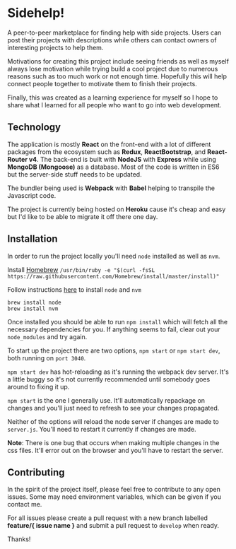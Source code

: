 
# Sidehelp!

A peer-to-peer marketplace for finding help with side projects. Users can post their projects with descriptions while others can contact owners of interesting projects to help them.

Motivations for creating this project include seeing friends as well as myself always lose motivation while trying build a cool project due to numerous reasons such as too much work or not enough time. Hopefully this will help connect people together to motivate them to finish their projects.

Finally, this was created as a learning experience for myself so I hope to share what I learned for all people who want to go into web development.

## Technology
The application is mostly **React** on the front-end with a lot of different packages from the ecosystem such as **Redux**, **ReactBootstrap**, and **React-Router v4**. The back-end is built with **NodeJS** with **Express** while using **MongoDB (Mongoose)** as a database.  Most of the code is written in ES6 but the server-side stuff needs to be updated.

The bundler being used is **Webpack** with **Babel** helping to transpile the Javascript code.

The project is currently being hosted on **Heroku** cause it's cheap and easy but I'd like to be able to migrate it off there one day.

## Installation
In order to run the project locally you'll need `node` installed as well as `nvm`.

Install [Homebrew](https://brew.sh/)
`/usr/bin/ruby -e "$(curl -fsSL https://raw.githubusercontent.com/Homebrew/install/master/install)"`

Follow instructions [here](http://blog.teamtreehouse.com/install-node-js-npm-mac) to install `node` and `nvm`
```
brew install node
brew install nvm
```

Once installed you should be able to run `npm install` which will fetch all the necessary dependencies for you. If anything seems to fail, clear out your `node_modules` and try again.

To start up the project there are two options, `npm start` or `npm start dev`, both running on `port 3040`.

`npm start dev` has hot-reloading as it's running the webpack dev server. It's a little buggy so it's not currently recommended until somebody goes around to fixing it up.

`npm start` is the one I generally use. It'll automatically repackage on changes and you'll just need to refresh to see your changes propagated.

Neither of the options will reload the node server if changes are made to `server.js`.  You'll need to restart it currently if changes are made.

**Note**: There is one bug that occurs when making multiple changes in the css files. It'll error out on the browser and you'll have to restart the server.

## Contributing
In the spirit of the project itself, please feel free to contribute to any open issues. Some may need environment variables, which can be given if you contact me.

For all issues please create a pull request with a new branch labelled **feature/{ issue name }** and submit a pull request to `develop` when ready.

Thanks!
